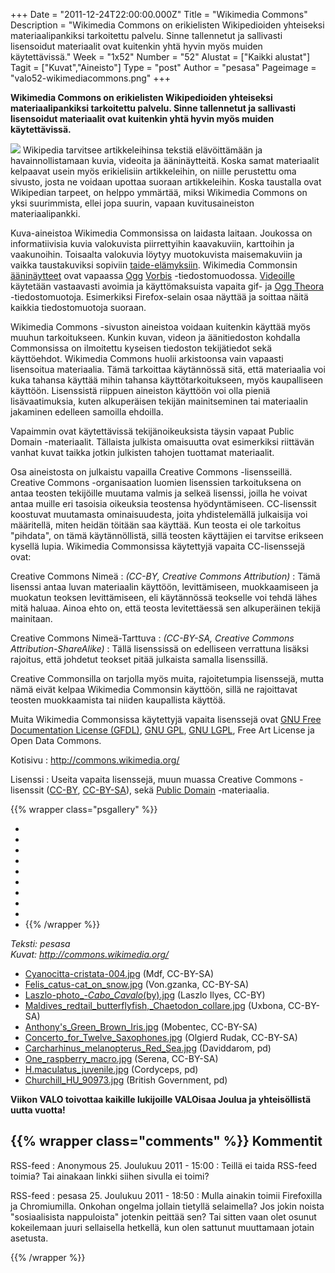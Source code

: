 +++
Date = "2011-12-24T22:00:00.000Z"
Title = "Wikimedia Commons"
Description = "Wikimedia Commons on erikielisten Wikipedioiden yhteiseksi materiaalipankiksi tarkoitettu palvelu. Sinne tallennetut ja sallivasti lisensoidut materiaalit ovat kuitenkin yhtä hyvin myös muiden käytettävissä."
Week = "1x52"
Number = "52"
Alustat = ["Kaikki alustat"]
Tagit = ["Kuvat","Aineisto"]
Type = "post"
Author = "pesasa"
Pageimage = "valo52-wikimediacommons.png"
+++


**Wikimedia Commons on erikielisten Wikipedioiden yhteiseksi
materiaalipankiksi tarkoitettu palvelu. Sinne tallennetut ja sallivasti
lisensoidut materiaalit ovat kuitenkin yhtä hyvin myös muiden
käytettävissä.**

![ ](/images/valo52-wikimediacommons.png "fig:valo52-wikimediacommons.png")
Wikipedia tarvitsee artikkeleihinsa tekstiä elävöittämään ja
havainnollistamaan kuvia, videoita ja ääninäytteitä. Koska samat
materiaalit kelpaavat usein myös erikielisiin artikkeleihin, on niille
perustettu oma sivusto, josta ne voidaan upottaa suoraan artikkeleihin.
Koska taustalla ovat Wikipedian tarpeet, on helppo ymmärtää, miksi
Wikimedia Commons on yksi suurimmista, ellei jopa suurin, vapaan
kuvitusaineiston materiaalipankki.

Kuva-aineistoa Wikimedia Commonsissa on laidasta laitaan. Joukossa on
informatiivisia kuvia valokuvista piirrettyihin kaavakuviin, karttoihin
ja vaakunoihin. Toisaalta valokuvia löytyy muotokuvista maisemakuviin ja
vaikka taustakuviksi sopiviin
[taide-elämyksiin](http://commons.wikimedia.org/wiki/Commons:Picture_of_the_Year).
Wikimedia Commonsin
[ääninäytteet](http://commons.wikimedia.org/wiki/Category:Sound) ovat
vapaassa [Ogg](http://fi.wikipedia.org/wiki/Ogg)
[Vorbis](http://fi.wikipedia.org/wiki/Vorbis) -tiedostomuodossa.
[Videoille](http://commons.wikimedia.org/wiki/Category:Videos) käytetään
vastaavasti avoimia ja käyttömaksuista vapaita gif- ja [Ogg
Theora](http://fi.wikipedia.org/wiki/Theora) -tiedostomuotoja.
Esimerkiksi Firefox-selain osaa näyttää ja soittaa näitä kaikkia
tiedostomuotoja suoraan.

Wikimedia Commons -sivuston aineistoa voidaan kuitenkin käyttää myös
muuhun tarkoitukseen. Kunkin kuvan, videon ja äänitiedoston kohdalla
Commonsissa on ilmoitettu kyseisen tiedoston tekijätiedot sekä
käyttöehdot. Wikimedia Commons huolii arkistoonsa vain vapaasti
lisensoitua materiaalia. Tämä tarkoittaa käytännössä sitä, että
materiaalia voi kuka tahansa käyttää mihin tahansa käyttötarkoitukseen,
myös kaupalliseen käyttöön. Lisenssistä riippuen aineiston käyttöön voi
olla pieniä lisävaatimuksia, kuten alkuperäisen tekijän mainitseminen
tai materiaalin jakaminen edelleen samoilla ehdoilla.

Vapaimmin ovat käytettävissä tekijänoikeuksista täysin vapaat Public
Domain -materiaalit. Tällaista julkista omaisuutta ovat esimerkiksi
riittävän vanhat kuvat taikka jotkin julkisten tahojen tuottamat
materiaalit.

Osa aineistosta on julkaistu vapailla Creative Commons -lisensseillä.
Creative Commons -organisaation luomien lisenssien tarkoituksena on
antaa teosten tekijöille muutama valmis ja selkeä lisenssi, joilla he
voivat antaa muille eri tasoisia oikeuksia teostensa hyödyntämiseen.
CC-lisenssit koostuvat muutamasta ominaisuudesta, joita yhdistelemällä
julkaisija voi määritellä, miten heidän töitään saa käyttää. Kun teosta
ei ole tarkoitus "pihdata", on tämä käytännöllistä, sillä teosten
käyttäjien ei tarvitse erikseen kysellä lupia. Wikimedia Commonsissa
käytettyjä vapaita CC-lisenssejä ovat:

Creative Commons Nimeä
:   *(CC-BY, Creative Commons Attribution)*
:   Tämä lisenssi antaa luvan materiaalin käyttöön, levittämiseen,
    muokkaamiseen ja muokatun teoksen levittämiseen, eli käytännössä
    teokselle voi tehdä lähes mitä haluaa. Ainoa ehto on, että teosta
    levitettäessä sen alkuperäinen tekijä mainitaan.

Creative Commons Nimeä-Tarttuva
:   *(CC-BY-SA, Creative Commons Attribution-ShareAlike)*
:   Tällä lisenssissä on edelliseen verrattuna lisäksi rajoitus, että
    johdetut teokset pitää julkaista samalla lisenssillä.

Creative Commonsilla on tarjolla myös muita, rajoitetumpia lisenssejä,
mutta nämä eivät kelpaa Wikimedia Commonsin käyttöön, sillä ne
rajoittavat teosten muokkaamista tai niiden kaupallista käyttöä.

Muita Wikimedia Commonsissa käytettyjä vapaita lisenssejä ovat [GNU Free
Documentation License
(GFDL)](http://en.wikipedia.org/wiki/en:GNU_Free_Documentation_License),
[GNU GPL](GNU_GPL "wikilink"), [GNU LGPL](GNU_LGPL "wikilink"), Free Art
License ja Open Data Commons.

Kotisivu
:   <http://commons.wikimedia.org/>

Lisenssi
:   Useita vapaita lisenssejä, muun muassa Creative Commons -lisenssit
    ([CC-BY](http://creativecommons.org/licenses/by/2.0/deed.en),
    [CC-BY-SA](http://creativecommons.org/licenses/by-sa/3.0/deed.en)),
    sekä [Public Domain](http://en.wikipedia.org/wiki/en:public_domain)
    -materiaalia.

{{% wrapper class="psgallery" %}}
-   [ ](/images/Cyanocitta-cristata-004.jpg)
-   [ ](/images/Felis_catus-cat_on_snow.jpg)
-   [ ](/images/Laszlo-photo_-_Cabo_Cavalo_(by).jpg)
-   [ ](/images/Maldives_redtail_butterflyfish,_Chaetodon_collare.jpg)
-   [ ](/images/Anthony's_Green_Brown_Iris.jpg)
-   [ ](/images/Concerto_for_Twelve_Saxophones.jpg)
-   [ ](/images/Carcharhinus_melanopterus_Red_Sea.jpg)
-   [ ](/images/One_raspberry_macro.jpg)
-   [ ](/images/H.maculatus_juvenile.jpg)
-   [ ](/images/Churchill_HU_90973.jpg)
{{% /wrapper %}}

*Teksti: pesasa* <br />
*Kuvat: <http://commons.wikimedia.org/>*

-   [Cyanocitta-cristata-004.jpg](http://commons.wikimedia.org/wiki/File:Cyanocitta-cristata-004.jpg)
    (Mdf, CC-BY-SA)
-   [Felis_catus-cat_on_snow.jpg](http://commons.wikimedia.org/wiki/File:Felis_catus-cat_on_snow.jpg)
    (Von.gzanka, CC-BY-SA)
-   [Laszlo-photo_-_Cabo_Cavalo_(by).jpg](http://commons.wikimedia.org/wiki/File:Laszlo-photo_-_Cabo_Cavalo_(by).jpg)
    (Laszlo Ilyes, CC-BY)
-   [Maldives_redtail_butterflyfish,_Chaetodon_collare.jpg](http://commons.wikimedia.org/wiki/File:Maldives_redtail_butterflyfish,_Chaetodon_collare.jpg)
    (Uxbona, CC-BY-SA)
-   [Anthony's_Green_Brown_Iris.jpg](http://commons.wikimedia.org/wiki/File:Anthony%27s_Green_Brown_Iris.jpg)
    (Mobentec, CC-BY-SA)
-   [Concerto_for_Twelve_Saxophones.jpg](http://commons.wikimedia.org/wiki/File:Concerto_for_Twelve_Saxophones.jpg)
    (Olgierd Rudak, CC-BY-SA)
-   [Carcharhinus_melanopterus_Red_Sea.jpg](http://commons.wikimedia.org/wiki/File:Carcharhinus_melanopterus_Red_Sea.jpg)
    (Daviddarom, pd)
-   [One_raspberry_macro.jpg](http://commons.wikimedia.org/wiki/File:One_raspberry_macro.jpg)
    (Serena, CC-BY-SA)
-   [H.maculatus_juvenile.jpg](http://commons.wikimedia.org/wiki/File:H.maculatus_juvenile.jpg)
    (Cordyceps, pd)
-   [Churchill_HU_90973.jpg](http://commons.wikimedia.org/wiki/File:Churchill_HU_90973.jpg)
    (British Government, pd)

**Viikon VALO toivottaa kaikille lukijoille VALOisaa Joulua ja
yhteisöllistä uutta vuotta!**

{{% wrapper class="comments" %}}
Kommentit
---------

RSS-feed
:   Anonymous 25. Joulukuu 2011 - 15:00
:   Teillä ei taida RSS-feed toimia? Tai ainakaan linkki siihen sivulla ei toimi? 

RSS-feed
:   pesasa 25. Joulukuu 2011 - 18:50
:   Mulla ainakin toimii Firefoxilla ja Chromiumilla. Onkohan ongelma jollain
    tietyllä selaimella? Jos jokin noista "sosiaalisista nappuloista" jotenkin
    peittää sen? Tai sitten vaan olet osunut kokeilemaan juuri sellaisella
    hetkellä, kun olen sattunut muuttamaan jotain asetusta. 

{{% /wrapper %}}
